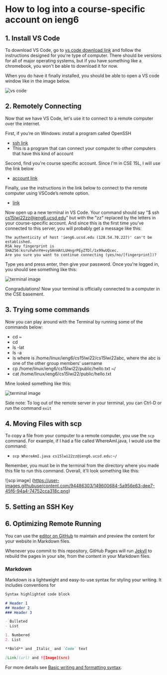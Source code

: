 # How to log into a course-specific account on ieng6

## 1. Install VS Code

To download VS Code, go to [vs code download link](https://code.visualstudio.com/) and follow the instructions designed for you're type of computer. There should be versions for all of major operating systems, but if you have something like a chromebook, you won't be able to download it for now. 

When you do have it finally installed, you should be able to open a VS code window like in the image below. 

![vs code](https://user-images.githubusercontent.com/94486303/149598386-314b0d6c-afe1-4df3-8ead-aebde3ae19a9.png)

## 2. Remotely Connecting

Now that we have VS Code, let's use it to connect to a remote computer over the internet.

First, if you’re on Windows: install a program called OpenSSH
- [ssh link](https://docs.microsoft.com/en-us/windows-server/administration/openssh/openssh_install_firstuse)
- This is a program that can connect your computer to other computers that have this kind of account

Second, find you're course specific account. Since I'm in CSE 15L, I will use the link below
- [account link](https://sdacs.ucsd.edu/~icc/index.php)

Finally, use the instructions in the link below to connect to the remote computer using VSCode’s remote option.
- [link](https://code.visualstudio.com/docs/remote/ssh#_connect-to-a-remote-host)

Now open up a new terminal in VS Code. Your command should say "$ ssh cs15lwi22zz@ieng6.ucsd.edu" but with the "zz" replaced by the letters in your course-specific account. And since this is the first time you’ve connected to this server, you will probably get a message like this:

```
The authenticity of host 'ieng6.ucsd.edu (128.54.70.227)' can't be established.
RSA key fingerprint is SHA256:ksruYwhnYH+sySHnHAtLUHngrPEyZTDl/1x99wUQcec.
Are you sure you want to continue connecting (yes/no/[fingerprint])? 
```

Type yes and press enter, then give your password. Once you're logged in, you should see something like this: 

![terminal image](https://user-images.githubusercontent.com/94486303/149599607-ec3c087d-aa01-40ee-994b-090b60e7aaa6.png)

Congradulations! Now your terminal is officially connected to a computer in the CSE basement. 

## 3. Trying some commands

Now you can play around with the Terminal by running some of the commands below: 

- cd ~
- cd
- ls -lat
- ls -a
- ls <directory> where <directory> is /home/linux/ieng6/cs15lwi22/cs15lwi22abc, where the abc is one of the other group members’ username
- cp /home/linux/ieng6/cs15lwi22/public/hello.txt ~/
- cat /home/linux/ieng6/cs15lwi22/public/hello.txt

Mine looked something like this:

  ![terminal image](https://user-images.githubusercontent.com/94486303/149600104-caa6efee-5bbd-4948-bad9-fe2757339501.png) 

Side note: To log out of the remote server in your terminal, you can Ctrl-D or run the command `exit`


## 4. Moving Files with scp

To copy a file from your computer to a remote computer, you use the `scp` command. For example, if I had a file called WhereAmI.java, I would use the command:
- `scp WhereAmI.java cs15lwi22zz@ieng6.ucsd.edu:~/`

Remember, you must be in the terminal from the directory where you made this file to run this command. Overall, it'll look something like this:

  ![scp image] (https://user-images.githubusercontent.com/94486303/149600684-5a956e63-dee7-45f6-94a4-74752cca318c.png)

  
## 5. Setting an SSH Key
  
  
  
## 6. Optimizing Remote Running

















You can use the [editor on GitHub](https://github.com/evanykauh/Lab1Report/edit/gh-pages/index.md) to maintain and preview the content for your website in Markdown files.

Whenever you commit to this repository, GitHub Pages will run [Jekyll](https://jekyllrb.com/) to rebuild the pages in your site, from the content in your Markdown files.

### Markdown

Markdown is a lightweight and easy-to-use syntax for styling your writing. It includes conventions for

```markdown
Syntax highlighted code block

# Header 1
## Header 2
### Header 3

- Bulleted
- List

1. Numbered
2. List

**Bold** and _Italic_ and `Code` text

[Link](url) and ![Image](src)
```

For more details see [Basic writing and formatting syntax](https://docs.github.com/en/github/writing-on-github/getting-started-with-writing-and-formatting-on-github/basic-writing-and-formatting-syntax).

